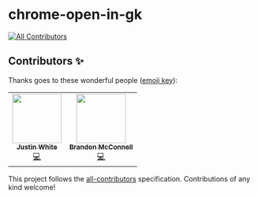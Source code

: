 # chrome-open-in-gk
<!-- ALL-CONTRIBUTORS-BADGE:START - Do not remove or modify this section -->
[![All Contributors](https://img.shields.io/badge/all_contributors-2-orange.svg?style=flat-square)](#contributors-)
<!-- ALL-CONTRIBUTORS-BADGE:END -->

## Contributors ✨

Thanks goes to these wonderful people ([emoji key](https://allcontributors.org/docs/en/emoji-key)):

<!-- ALL-CONTRIBUTORS-LIST:START - Do not remove or modify this section -->
<!-- prettier-ignore-start -->
<!-- markdownlint-disable -->
<table>
  <tr>
    <td align="center"><a href="http://justinwhite.info"><img src="https://avatars.githubusercontent.com/u/6710794?v=4?s=100" width="100px;" alt=""/><br /><sub><b>Justin White</b></sub></a><br /><a href="https://github.com/kyjus25/chrome-open-in-gk/commits?author=kyjus25" title="Code">💻</a></td>
    <td align="center"><a href="https://codepen.io/brandonmcconnell"><img src="https://avatars.githubusercontent.com/u/5913254?v=4?s=100" width="100px;" alt=""/><br /><sub><b>Brandon McConnell</b></sub></a><br /><a href="https://github.com/kyjus25/chrome-open-in-gk/commits?author=brandonmcconnell" title="Code">💻</a></td>
  </tr>
</table>

<!-- markdownlint-restore -->
<!-- prettier-ignore-end -->

<!-- ALL-CONTRIBUTORS-LIST:END -->

This project follows the [all-contributors](https://github.com/all-contributors/all-contributors) specification. Contributions of any kind welcome!